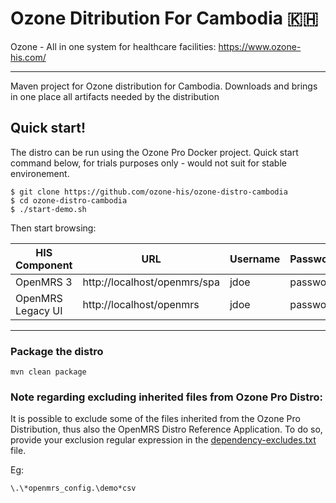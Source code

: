 # Ozone Ditribution For Cambodia 🇰🇭

Ozone - All in one system for healthcare facilities: https://www.ozone-his.com/

-----

Maven project for Ozone distribution for Cambodia. Downloads and brings in one place all artifacts needed by the distribution


## Quick start!

The distro can be run using the Ozone Pro Docker project. Quick start command below, for trials purposes only - would not suit for stable environement.

```
$ git clone https://github.com/ozone-his/ozone-distro-cambodia
$ cd ozone-distro-cambodia
$ ./start-demo.sh
```

Then start browsing:

| HIS Component     | URL                            | Username | Password |
|-------------------|--------------------------------|----------|----------|
| OpenMRS 3         | http://localhost/openmrs/spa  | jdoe    | password |
| OpenMRS Legacy UI | http://localhost/openmrs      | jdoe    | password |

---

### Package the distro

```
mvn clean package
```


### Note regarding excluding inherited files from Ozone Pro Distro:

It is possible to exclude some of the files inherited from the Ozone Pro Distribution, thus also the OpenMRS Distro Reference Application.
To do so, provide your exclusion regular expression in the [dependency-excludes.txt](dependency-excludes.txt) file.

Eg:
```
\.\*openmrs_config.\demo*csv
```

